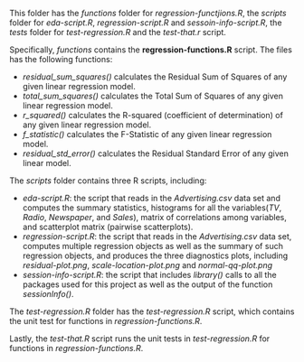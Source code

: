 This folder has the *functions* folder for *regression-functjions.R*, the *scripts* folder for *eda-script.R*, *regression-script.R* and *sessoin-info-script.R*, the *tests* folder for *test-regression.R* and the *test-that.r* script.


Specifically, *functions* contains the **regression-functions.R** script. The files has the following functions:
* *residual_sum_squares()* calculates the Residual Sum of Squares of any given linear regression model.
* *total_sum_squares()* calculates the Total Sum of Squares of any given linear regression model.
* *r_squared()* calculates the R-squared (coefficient of determination) of any given linear regression model.
* *f_statistic()* calculates the F-Statistic of any given linear regression model.
* *residual_std_error()* calculates the Residual Standard Error of any given linear model.


The *scripts* folder contains three R scripts, including:
* *eda-script.R*: the script that reads in the *Advertising.csv* data set and computes the summary statistics, histograms for all the variables(*TV*, *Radio*, *Newspaper*, and *Sales*), matrix of correlations among variables, and scatterplot matrix (pairwise scatterplots).
* *regression-script.R*: the script that reads in the *Advertising.csv* data set, computes multiple regression objects as well as the summary of such regression objects, and produces the three diagnostics plots, including *residual-plot.png*, *scale-location-plot.png* and *normal-qq-plot.png*
* *session-info-script.R*: the script that includes *library()* calls to all the packages used for this project as well as the output of the function *sessionInfo()*.


The *test-regression.R* folder has the *test-regression.R* script, which contains the unit test for functions in *regression-functions.R*.


Lastly, the *test-that.R* script runs the unit tests in *test-regression.R* for functions in *regression-functions.R*.
